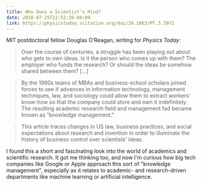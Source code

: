 ```yaml
---
title: Who Owns a Scientist‘s Mind?
date: 2018-07-25T22:52:20-04:00
link: https://physicstoday.scitation.org/doi/10.1063/PT.3.3972
---
```

MIT postdoctoral fellow Douglas O’Reagan, writing for *Physics Today*: 

> Over the course of centuries, a struggle has been playing out about who gets to own ideas. Is it the person who comes up with them? The employer who funds the research? Or should the ideas be somehow shared between them? [...]

> By the 1990s teams of MBAs and business-school scholars joined forces to see if advances in information technology, management techniques, law, and sociology could allow them to extract workers’ know-how so that the company could store and own it indefinitely. The resulting academic research field and management fad became known as “knowledge management.”

> This article traces changes in US law, business practices, and social expectations about research and invention in order to illuminate the history of business control over scientists’ ideas.

I found this a short and fascinating look into the world of academics and scientific research. It got me thinking too, and now I'm curious how big tech companies like Google or Apple approach this sort of "knowledge management", especially as it relates to academic- and research-driven departments like machine learning or artificial intelligence. 